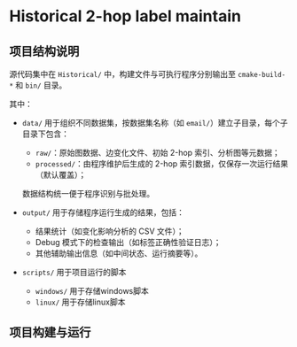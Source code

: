 # Historical 2-hop label maintain

## 项目结构说明

源代码集中在 `Historical/` 中，构建文件与可执行程序分别输出至 `cmake-build-*` 和 `bin/` 目录。

其中：

- `data/` 用于组织不同数据集，按数据集名称（如 `email/`）建立子目录，每个子目录下包含：
    - `raw/`：原始图数据、边变化文件、初始 2-hop 索引、分析图等元数据；
    - `processed/`：由程序维护后生成的 2-hop 索引数据，仅保存一次运行结果（默认覆盖）；

  数据结构统一便于程序识别与批处理。

- `output/` 用于存储程序运行生成的结果，包括：
    - 结果统计（如变化影响分析的 CSV 文件）；
    - Debug 模式下的检查输出（如标签正确性验证日志）；
    - 其他辅助输出信息（如中间状态、运行摘要等）。

- `scripts/` 用于项目运行的脚本
    - `windows/` 用于存储windows脚本
    - `linux/` 用于存储linux脚本

## 项目构建与运行
